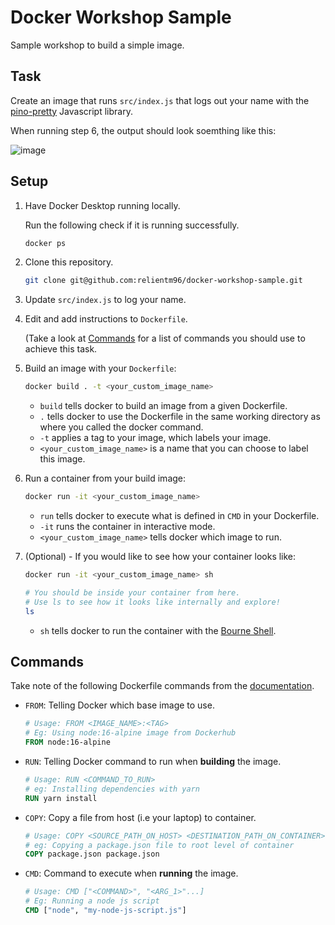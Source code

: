 # Docker Workshop Sample

Sample workshop to build a simple image.

## Task

Create an image that runs `src/index.js` that logs out your name with the [pino-pretty](https://github.com/pinojs/pino-pretty) Javascript library.

When running step 6, the output should look soemthing like this:

![image](https://user-images.githubusercontent.com/37989130/155078710-56006534-92ce-4d5e-b144-6f41a6b7fdde.png)

## Setup

1. Have Docker Desktop running locally. 
  
   Run the following check if it is running successfully.
   
   ```bash
   docker ps
   ```

2. Clone this repository.

    ```bash
    git clone git@github.com:relientm96/docker-workshop-sample.git
    ```

3. Update `src/index.js` to log your name.

4. Edit and add instructions to `Dockerfile`.
   
   (Take a look at [Commands](#Commands) for a list of commands you should use to achieve this task.

5. Build an image with your `Dockerfile`:
  
    ```bash
    docker build . -t <your_custom_image_name>
    ```
    
    - `build` tells docker to build an image from a given Dockerfile.
    - `.` tells docker to use the Dockerfile in the same working directory as where you called the docker command.
    - `-t` applies a tag to your image, which labels your image.
    - `<your_custom_image_name>` is a name that you can choose to label this image.

6. Run a container from your build image:

    ```bash
    docker run -it <your_custom_image_name>
    ```
    
    - `run` tells docker to execute what is defined in `CMD` in your Dockerfile.
    - `-it` runs the container in interactive mode.
    - `<your_custom_image_name>` tells docker which image to run.

7. (Optional) - If you would like to see how your container looks like:

    ```bash
    docker run -it <your_custom_image_name> sh
    
    # You should be inside your container from here.
    # Use ls to see how it looks like internally and explore!
    ls 
    ```
    
    - `sh` tells docker to run the container with the [Bourne Shell](https://en.wikipedia.org/wiki/Bourne_shell).


## Commands

Take note of the following Dockerfile commands from the [documentation](https://docs.docker.com/engine/reference/builder/).

- `FROM`: Telling Docker which base image to use.

    ```Dockerfile
    # Usage: FROM <IMAGE_NAME>:<TAG>
    # Eg: Using node:16-alpine image from Dockerhub
    FROM node:16-alpine
    ```

- `RUN`: Telling Docker command to run when **building** the image.

    ```Dockerfile
    # Usage: RUN <COMMAND_TO_RUN>
    # eg: Installing dependencies with yarn
    RUN yarn install
    ```

- `COPY`: Copy a file from host (i.e your laptop) to container.

    ```Dockerfile
    # Usage: COPY <SOURCE_PATH_ON_HOST> <DESTINATION_PATH_ON_CONTAINER>
    # eg: Copying a package.json file to root level of container
    COPY package.json package.json
    ```

- `CMD`: Command to execute when **running** the image.

    ```Dockerfile
    # Usage: CMD ["<COMMAND>", "<ARG_1>"...]
    # Eg: Running a node js script
    CMD ["node", "my-node-js-script.js"]
    ```
